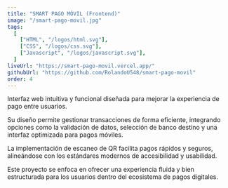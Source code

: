 ```yaml
---
title: "SMART PAGO MÓVIL (Frontend)"
image: "/smart-pago-movil.jpg"
tags:
  [
    ["HTML", "/logos/html.svg"],
    ["CSS", "/logos/css.svg"],
    ["Javascript", "/logos/javascript.svg"],
  ]
liveUrl: "https://smart-pago-movil.vercel.app/"
githubUrl: "https://github.com/RolandoU548/smart-pago-movil"
order: 4
---
```


<p>Interfaz web intuitiva y funcional diseñada para mejorar la experiencia de pago entre usuarios.</p>

<p>Su diseño permite gestionar transacciones de forma eficiente, integrando opciones como la validación de datos, selección de banco destino y una interfaz optimizada para pagos móviles.</p>

<p>La implementación de escaneo de QR facilita pagos rápidos y seguros, alineándose con los estándares modernos de accesibilidad y usabilidad.</p>

<p>Este proyecto se enfoca en ofrecer una experiencia fluida y bien estructurada para los usuarios dentro del ecosistema de pagos digitales.</p>
